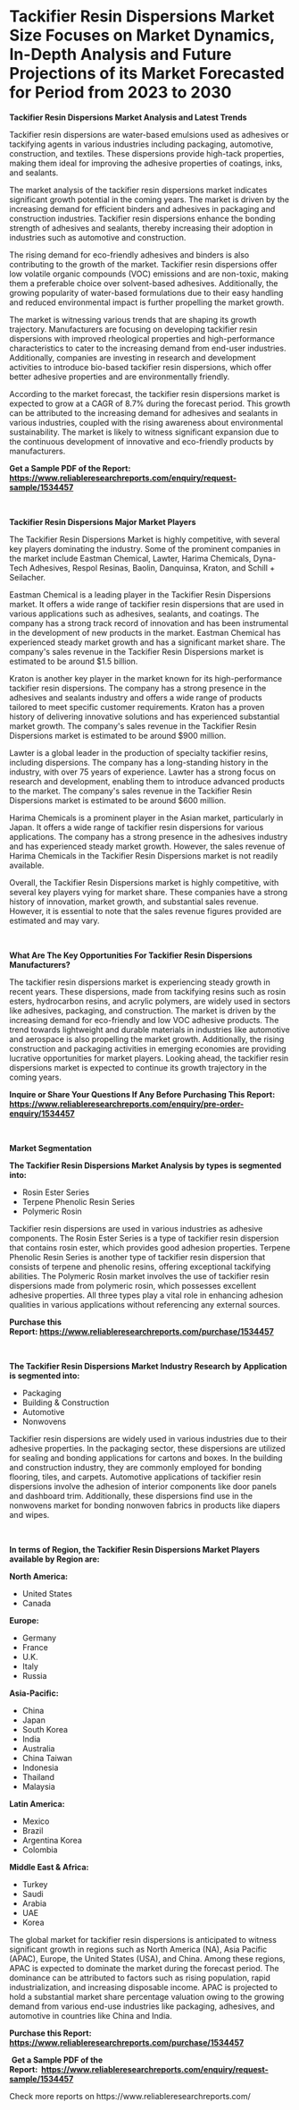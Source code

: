 <p><h1>Tackifier Resin Dispersions Market Size Focuses on Market Dynamics, In-Depth Analysis and Future Projections of its Market Forecasted for Period from 2023 to 2030</h1></p><p><strong>Tackifier Resin Dispersions Market Analysis and Latest Trends</strong></p>
<p><p>Tackifier resin dispersions are water-based emulsions used as adhesives or tackifying agents in various industries including packaging, automotive, construction, and textiles. These dispersions provide high-tack properties, making them ideal for improving the adhesive properties of coatings, inks, and sealants.</p><p>The market analysis of the tackifier resin dispersions market indicates significant growth potential in the coming years. The market is driven by the increasing demand for efficient binders and adhesives in packaging and construction industries. Tackifier resin dispersions enhance the bonding strength of adhesives and sealants, thereby increasing their adoption in industries such as automotive and construction.</p><p>The rising demand for eco-friendly adhesives and binders is also contributing to the growth of the market. Tackifier resin dispersions offer low volatile organic compounds (VOC) emissions and are non-toxic, making them a preferable choice over solvent-based adhesives. Additionally, the growing popularity of water-based formulations due to their easy handling and reduced environmental impact is further propelling the market growth.</p><p>The market is witnessing various trends that are shaping its growth trajectory. Manufacturers are focusing on developing tackifier resin dispersions with improved rheological properties and high-performance characteristics to cater to the increasing demand from end-user industries. Additionally, companies are investing in research and development activities to introduce bio-based tackifier resin dispersions, which offer better adhesive properties and are environmentally friendly.</p><p>According to the market forecast, the tackifier resin dispersions market is expected to grow at a CAGR of 8.7% during the forecast period. This growth can be attributed to the increasing demand for adhesives and sealants in various industries, coupled with the rising awareness about environmental sustainability. The market is likely to witness significant expansion due to the continuous development of innovative and eco-friendly products by manufacturers.</p></p>
<p><strong>Get a Sample PDF of the Report:&nbsp; <a href="https://www.reliableresearchreports.com/enquiry/request-sample/1534457">https://www.reliableresearchreports.com/enquiry/request-sample/1534457</a></strong></p>
<p>&nbsp;</p>
<p><strong>Tackifier Resin Dispersions Major Market Players</strong></p>
<p><p>The Tackifier Resin Dispersions Market is highly competitive, with several key players dominating the industry. Some of the prominent companies in the market include Eastman Chemical, Lawter, Harima Chemicals, Dyna-Tech Adhesives, Respol Resinas, Baolin, Danquinsa, Kraton, and Schill + Seilacher.</p><p>Eastman Chemical is a leading player in the Tackifier Resin Dispersions market. It offers a wide range of tackifier resin dispersions that are used in various applications such as adhesives, sealants, and coatings. The company has a strong track record of innovation and has been instrumental in the development of new products in the market. Eastman Chemical has experienced steady market growth and has a significant market share. The company's sales revenue in the Tackifier Resin Dispersions market is estimated to be around $1.5 billion.</p><p>Kraton is another key player in the market known for its high-performance tackifier resin dispersions. The company has a strong presence in the adhesives and sealants industry and offers a wide range of products tailored to meet specific customer requirements. Kraton has a proven history of delivering innovative solutions and has experienced substantial market growth. The company's sales revenue in the Tackifier Resin Dispersions market is estimated to be around $900 million.</p><p>Lawter is a global leader in the production of specialty tackifier resins, including dispersions. The company has a long-standing history in the industry, with over 75 years of experience. Lawter has a strong focus on research and development, enabling them to introduce advanced products to the market. The company's sales revenue in the Tackifier Resin Dispersions market is estimated to be around $600 million.</p><p>Harima Chemicals is a prominent player in the Asian market, particularly in Japan. It offers a wide range of tackifier resin dispersions for various applications. The company has a strong presence in the adhesives industry and has experienced steady market growth. However, the sales revenue of Harima Chemicals in the Tackifier Resin Dispersions market is not readily available.</p><p>Overall, the Tackifier Resin Dispersions market is highly competitive, with several key players vying for market share. These companies have a strong history of innovation, market growth, and substantial sales revenue. However, it is essential to note that the sales revenue figures provided are estimated and may vary.</p></p>
<p>&nbsp;</p>
<p><strong>What Are The Key Opportunities For Tackifier Resin Dispersions Manufacturers?</strong></p>
<p><p>The tackifier resin dispersions market is experiencing steady growth in recent years. These dispersions, made from tackifying resins such as rosin esters, hydrocarbon resins, and acrylic polymers, are widely used in sectors like adhesives, packaging, and construction. The market is driven by the increasing demand for eco-friendly and low VOC adhesive products. The trend towards lightweight and durable materials in industries like automotive and aerospace is also propelling the market growth. Additionally, the rising construction and packaging activities in emerging economies are providing lucrative opportunities for market players. Looking ahead, the tackifier resin dispersions market is expected to continue its growth trajectory in the coming years.</p></p>
<p><strong>Inquire or Share Your Questions If Any Before Purchasing This Report: <a href="https://www.reliableresearchreports.com/enquiry/pre-order-enquiry/1534457">https://www.reliableresearchreports.com/enquiry/pre-order-enquiry/1534457</a></strong></p>
<p>&nbsp;</p>
<p><strong>Market Segmentation</strong></p>
<p><strong>The Tackifier Resin Dispersions Market Analysis by types is segmented into:</strong></p>
<p><ul><li>Rosin Ester Series</li><li>Terpene Phenolic Resin Series</li><li>Polymeric Rosin</li></ul></p>
<p><p>Tackifier resin dispersions are used in various industries as adhesive components. The Rosin Ester Series is a type of tackifier resin dispersion that contains rosin ester, which provides good adhesion properties. Terpene Phenolic Resin Series is another type of tackifier resin dispersion that consists of terpene and phenolic resins, offering exceptional tackifying abilities. The Polymeric Rosin market involves the use of tackifier resin dispersions made from polymeric rosin, which possesses excellent adhesive properties. All three types play a vital role in enhancing adhesion qualities in various applications without referencing any external sources.</p></p>
<p><strong>Purchase this Report:&nbsp;<a href="https://www.reliableresearchreports.com/purchase/1534457">https://www.reliableresearchreports.com/purchase/1534457</a></strong></p>
<p>&nbsp;</p>
<p><strong>The Tackifier Resin Dispersions Market Industry Research by Application is segmented into:</strong></p>
<p><ul><li>Packaging</li><li>Building & Construction</li><li>Automotive</li><li>Nonwovens</li></ul></p>
<p><p>Tackifier resin dispersions are widely used in various industries due to their adhesive properties. In the packaging sector, these dispersions are utilized for sealing and bonding applications for cartons and boxes. In the building and construction industry, they are commonly employed for bonding flooring, tiles, and carpets. Automotive applications of tackifier resin dispersions involve the adhesion of interior components like door panels and dashboard trim. Additionally, these dispersions find use in the nonwovens market for bonding nonwoven fabrics in products like diapers and wipes.</p></p>
<p>&nbsp;</p>
<p><strong>In terms of Region, the Tackifier Resin Dispersions Market Players available by Region are:</strong></p>
<p>
    <p> <strong> North America: </strong>
        <ul>
            <li>United States</li>
            <li>Canada</li>
        </ul>
        </p> 
    <p> <strong> Europe: </strong>
        <ul>
            <li>Germany</li>
            <li>France</li>
            <li>U.K.</li>
            <li>Italy</li>
            <li>Russia</li>
        </ul>
        </p> 
    <p> <strong> Asia-Pacific: </strong>
        <ul>
            <li>China</li>
            <li>Japan</li>
            <li>South Korea</li>
            <li>India</li>
            <li>Australia</li>
            <li>China Taiwan</li>
            <li>Indonesia</li>
            <li>Thailand</li>
            <li>Malaysia</li>
        </ul>
        </p> 
    <p> <strong> Latin America: </strong>
        <ul>
            <li>Mexico</li>
            <li>Brazil</li>
            <li>Argentina Korea</li>
            <li>Colombia</li>
        </ul>
        </p> 
    <p> <strong> Middle East & Africa: </strong>
        <ul>
            <li>Turkey</li>
            <li>Saudi</li>
            <li>Arabia</li>
            <li>UAE</li>
            <li>Korea</li>
        </ul>
    </p>
    </p>
<p><p>The global market for tackifier resin dispersions is anticipated to witness significant growth in regions such as North America (NA), Asia Pacific (APAC), Europe, the United States (USA), and China. Among these regions, APAC is expected to dominate the market during the forecast period. The dominance can be attributed to factors such as rising population, rapid industrialization, and increasing disposable income. APAC is projected to hold a substantial market share percentage valuation owing to the growing demand from various end-use industries like packaging, adhesives, and automotive in countries like China and India.</p></p>
<p><strong>Purchase this Report: <a href="https://www.reliableresearchreports.com/purchase/1534457">https://www.reliableresearchreports.com/purchase/1534457</a></strong></p>
<p>&nbsp;<strong>Get a Sample PDF of the Report:&nbsp;&nbsp;<a href="https://www.reliableresearchreports.com/enquiry/request-sample/1534457">https://www.reliableresearchreports.com/enquiry/request-sample/1534457</a></strong></p>
<p><strong></strong></p>
<p>Check more reports on https://www.reliableresearchreports.com/</p>
